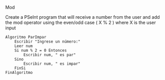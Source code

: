 Mod

Create a PSeInt program that will receive a number from the user and add the mod operator using the even/odd case ( X % 2 ) where X is the user input

	Algoritmo ParImpar
		Escribir "Ingrese un número:"
		Leer num
		Si num % 2 = 0 Entonces
			Escribir num, " es par"
		Sino
			Escribir num, " es impar"
		FinSi
	FinAlgoritmo	
